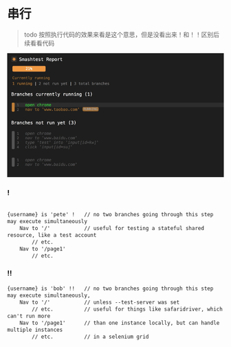 # 串行

> todo 按照执行代码的效果来看是这个意思，但是没看出来！和！！区别后续看看代码

![](/assets/parallel.png)

### !

```

{username} is 'pete' !   // no two branches going through this step may execute simultaneously
    Nav to '/'           // useful for testing a stateful shared resource, like a test account
        // etc.
    Nav to '/page1'
        // etc.
```

### !!

```
{username} is 'bob' !!   // no two branches going through this step may execute simultaneously,
    Nav to '/'           // unless --test-server was set
        // etc.          // useful for things like safaridriver, which can't run more
    Nav to '/page1'      // than one instance locally, but can handle multiple instances
        // etc.          // in a selenium grid
```



